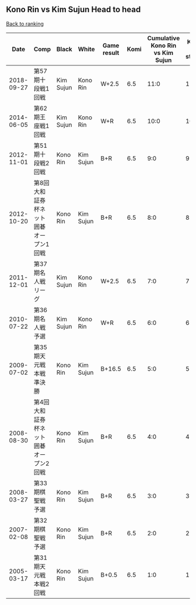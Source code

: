 ## Kono Rin vs Kim Sujun Head to head

[Back to ranking](../../index.md)




| **Date** | **Comp** | **Black** | **White** | **Game result** | **Komi** | **Cumulative Kono Rin vs Kim Sujun** | **Kono Rin streak** | **Kim Sujun streak** | 
| --- | --- | --- | --- | --- | --- | --- | --- | --- |
| 2018-09-27 | 第57期十段戦1回戦 | Kim Sujun | Kono Rin | W+2.5 | 6.5 | 11:0 | 11 | 0 | 
| 2014-06-05 | 第62期王座戦1回戦 | Kim Sujun | Kono Rin | W+R | 6.5 | 10:0 | 10 | 0 | 
| 2012-11-01 | 第51期十段戦2回戦 | Kono Rin | Kim Sujun | B+R | 6.5 | 9:0 | 9 | 0 | 
| 2012-10-20 | 第8回大和証券杯ネット囲碁オープン1回戦 | Kono Rin | Kim Sujun | B+R | 6.5 | 8:0 | 8 | 0 | 
| 2011-12-01 | 第37期名人戦リーグ | Kim Sujun | Kono Rin | W+2.5 | 6.5 | 7:0 | 7 | 0 | 
| 2010-07-22 | 第36期名人戦予選 | Kim Sujun | Kono Rin | W+R | 6.5 | 6:0 | 6 | 0 | 
| 2009-07-02 | 第35期天元戦本戦準決勝 | Kono Rin | Kim Sujun | B+16.5 | 6.5 | 5:0 | 5 | 0 | 
| 2008-08-30 | 第4回大和証券杯ネット囲碁オープン2回戦 | Kono Rin | Kim Sujun | B+R | 6.5 | 4:0 | 4 | 0 | 
| 2008-03-27 | 第33期棋聖戦予選 | Kono Rin | Kim Sujun | B+R | 6.5 | 3:0 | 3 | 0 | 
| 2007-02-08 | 第32期棋聖戦予選 | Kono Rin | Kim Sujun | B+R | 6.5 | 2:0 | 2 | 0 | 
| 2005-03-17 | 第31期天元戦本戦2回戦 | Kono Rin | Kim Sujun | B+0.5 | 6.5 | 1:0 | 1 | 0 |





